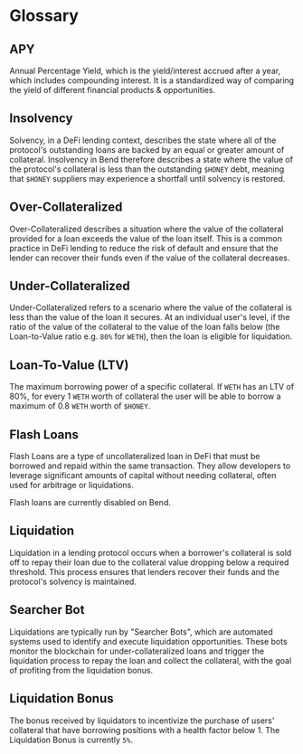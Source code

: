 # Glossary

## APY

Annual Percentage Yield, which is the yield/interest accrued after a year, which includes compounding interest. It is a standardized way of comparing the yield of different financial products & opportunities.

## Insolvency

Solvency, in a DeFi lending context, describes the state where all of the protocol's outstanding loans are backed by an equal or greater amount of collateral. Insolvency in Bend therefore describes a state where the value of the protocol's collateral is less than the outstanding `$HONEY` debt, meaning that `$HONEY` suppliers may experience a shortfall until solvency is restored.

## Over-Collateralized

Over-Collateralized describes a situation where the value of the collateral provided for a loan exceeds the value of the loan itself. This is a common practice in DeFi lending to reduce the risk of default and ensure that the lender can recover their funds even if the value of the collateral decreases.

## Under-Collateralized

Under-Collateralized refers to a scenario where the value of the collateral is less than the value of the loan it secures. At an individual user's level, if the ratio of the value of the collateral to the value of the loan falls below (the Loan-to-Value ratio e.g. `80%` for `WETH`), then the loan is eligible for liquidation.

## Loan-To-Value (LTV)

The maximum borrowing power of a specific collateral. If `WETH` has an LTV of 80%, for every 1 `WETH` worth of collateral the user will be able to borrow a maximum of 0.8 `WETH` worth of `$HONEY`.

## Flash Loans

Flash Loans are a type of uncollateralized loan in DeFi that must be borrowed and repaid within the same transaction. They allow developers to leverage significant amounts of capital without needing collateral, often used for arbitrage or liquidations.

Flash loans are currently disabled on Bend.

## Liquidation

Liquidation in a lending protocol occurs when a borrower's collateral is sold off to repay their loan due to the collateral value dropping below a required threshold. This process ensures that lenders recover their funds and the protocol's solvency is maintained.

## Searcher Bot

Liquidations are typically run by "Searcher Bots", which are automated systems used to identify and execute liquidation opportunities. These bots monitor the blockchain for under-collateralized loans and trigger the liquidation process to repay the loan and collect the collateral, with the goal of profiting from the liquidation bonus.

## Liquidation Bonus

The bonus received by liquidators to incentivize the purchase of users' collateral that have borrowing positions with a health factor below 1. The Liquidation Bonus is currently `5%`.
